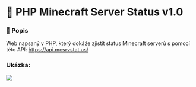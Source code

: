 # 📡 PHP Minecraft Server Status v1.0

### 📄 Popis

Web napsaný v PHP, který dokáže zjistit status Minecraft serverů s pomocí této API: https://api.mcsrvstat.us/

### Ukázka:

![](https://media.discordapp.net/attachments/769143508694597642/916336355326455869/localhost_8001_status_iphypixel.netsubmitVyhledat_a_1_dalsi_stranka_Osobni_Microsoft_Edge_03.12.2021_15_32_48.png?width=339&height=472)
